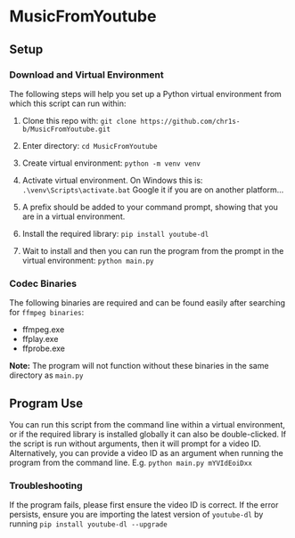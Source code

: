 # MusicFromYoutube

## Setup
### Download and Virtual Environment
The following steps will help you set up a Python virtual environment from which this script can run within:
1. Clone this repo with: ```git clone https://github.com/chr1s-b/MusicFromYoutube.git```

2. Enter directory: ```cd MusicFromYoutube```

3. Create virtual environment: ```python -m venv venv```

4. Activate virtual environment. On Windows this is: ```.\venv\Scripts\activate.bat```
   Google it if you are on another platform...
5. A prefix should be added to your command prompt, showing that you are in a virtual environment.
6. Install the required library: ```pip install youtube-dl```
7. Wait to install and then you can run the program from the prompt in the virtual environment:
```python main.py```
### Codec Binaries
The following binaries are required and can be found easily after searching for ```ffmpeg binaries```:
   * ffmpeg.exe
   * ffplay.exe
   * ffprobe.exe

**Note:** The program will not function without these binaries in the same directory as ```main.py```
## Program Use
You can run this script from the command line within a virtual environment, or if the required library is installed globally it can also be double-clicked. If the script is run without arguments, then it will prompt for a video ID. Alternatively, you can provide a video ID as an argument when running the program from the command line. E.g.
```python main.py mYVIdEoiDxx```

### Troubleshooting
If the program fails, please first ensure the video ID is correct. If the error persists, ensure you are importing the latest version of `youtube-dl` by running `pip install youtube-dl --upgrade`
